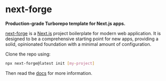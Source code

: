 # next-forge

**Production-grade Turborepo template for Next.js apps.**

[next-forge](https://github.com/haydenbleasel/next-forge) is a [Next.js](https://nextjs.org/) project boilerplate for modern web application. It is designed to be a comprehensive starting point for new apps, providing a solid, opinionated foundation with a minimal amount of configuration.

Clone the repo using:

```sh
npx next-forge@latest init [my-project]
```

Then read the [docs](https://docs.next-forge.com) for more information.

 